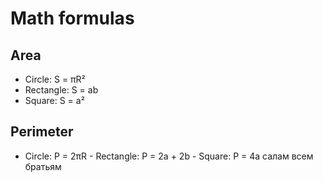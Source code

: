# Math formulas
## Area
- Circle: S = πR²
- Rectangle: S = ab
- Square: S = a²

## Perimeter
- Circle: P = 2πR - Rectangle: P = 2a + 2b - Square: P = 4a
салам всем братьям 
